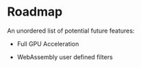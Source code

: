 # Roadmap

An unordered list of potential future features:

* Full GPU Acceleration

* WebAssembly user defined filters
